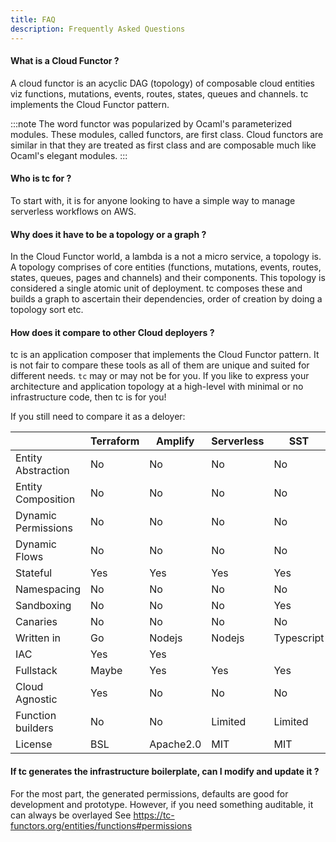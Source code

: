 ```yaml
---
title: FAQ
description: Frequently Asked Questions
---
```


#### What is a Cloud Functor ?
A cloud functor is an acyclic DAG (topology) of composable cloud entities viz functions, mutations, events, routes, states, queues and channels. tc implements the Cloud Functor pattern.

:::note
The word functor was popularized by Ocaml's parameterized modules. These modules, called functors, are first class. Cloud functors are similar in that they are treated as first class and are composable much like Ocaml's elegant modules.
:::

#### Who is tc for ?

To start with, it is for anyone looking to have a simple way to manage serverless workflows on AWS.

#### Why does it have to be a topology or a graph ?

In the Cloud Functor world, a lambda is a not a micro service, a topology is. A topology comprises of core entities (functions, mutations, events, routes, states, queues, pages and channels) and their components. This topology is considered a single atomic unit of deployment. tc composes these and builds a graph to ascertain their dependencies, order of creation by doing a topology sort etc.

#### How does it compare to other Cloud deployers ?

tc is an application composer that implements the Cloud Functor pattern. It is not fair to compare these tools as all of them are unique and suited for different needs. `tc` may or may not be for you. If you like to express your architecture and application topology at a high-level with minimal or no infrastructure code, then tc is for you!

If you still need to compare it as a deloyer:


|                     | Terraform | Amplify   | Serverless | SST        | tc            |
|---------------------|-----------|-----------|------------|------------|---------------|
| Entity Abstraction  | No        | No        | No         | No         | Yes           |
| Entity Composition  | No        | No        | No         | No         | Yes           |
| Dynamic Permissions | No        | No        | No         | No         | Yes           |
| Dynamic Flows       | No        | No        | No         | No         | Yes           |
| Stateful            | Yes       | Yes       | Yes        | Yes        | No            |
| Namespacing         | No        | No        | No         | No         | Yes           |
| Sandboxing          | No        | No        | No         | Yes        | Yes           |
| Canaries            | No        | No        | No         | No         | Yes           |
| Written in          | Go        | Nodejs    | Nodejs     | Typescript | Rust          |
| IAC                 | Yes       | Yes       |            |            | Generated     |
| Fullstack           | Maybe     | Yes       | Yes        | Yes        | Yes           |
| Cloud Agnostic      | Yes       | No        | No         | No         | Pending       |
| Function builders   | No        | No        | Limited    | Limited    | Sophisticated |
| License             | BSL       | Apache2.0 | MIT        | MIT        | GPL-v2        |


#### If tc generates the infrastructure boilerplate, can I modify and update it ?

For the most part,  the generated permissions, defaults are good for development and prototype. However, if you need something auditable, it can always be overlayed See https://tc-functors.org/entities/functions#permissions

